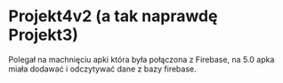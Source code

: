 # Projekt4v2 (a tak naprawdę Projekt3)

Polegał na machnięciu apki która była połączona z Firebase, na 5.0 apka miała dodawać i odczytywać dane z bazy firebase.
